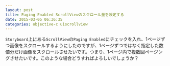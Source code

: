```yaml
---
layout: post
title: Paging Enabled ScrollViewのスクロール量を設定する
date: 2015-03-05 06:36:35
categories: objective-c uiscrollview
---
```

<!-- {% raw %} -->
<p><code>Storyboard</code>上にある<code>ScrollView</code>の<code>Paging Enabled</code>にチェックを入れ、1ページずつ画像をスクロールするようにしたのですが、1ページずつではなく指定した数値分だけ画像をスクロールさせたいです。つまり、1ページ内で複数回ページングさせたいです。このような場合どうすればよろしいでしょうか？</p>
<!-- {% endraw %} -->
